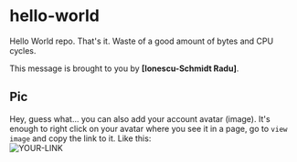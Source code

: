 # hello-world

Hello World repo. That's it. Waste of a good amount of bytes and CPU cycles.

This message is brought to you by **[Ionescu-Schmidt Radu]**.

## Pic

Hey, guess what... you can also add your account avatar (image). It's enough to right click on your avatar where you see it in a page, go to `view image` and copy the link to it.
Like this:  
![YOUR-LINK](https://avatars2.githubusercontent.com/u/7242607?s=60&v=4)
